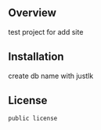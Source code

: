 ## Overview

test project for add site

## Installation ##

create db name with justlk


## License ##

	public license